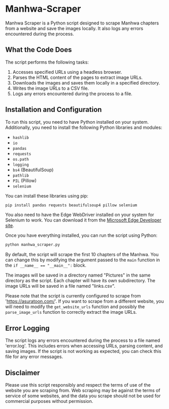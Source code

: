 # Manhwa-Scraper

Manhwa Scraper is a Python script designed to scrape Manhwa chapters from a website and save the images locally. It also logs any errors encountered during the process.

## What the Code Does

The script performs the following tasks:

1. Accesses specified URLs using a headless browser.
2. Parses the HTML content of the pages to extract image URLs.
3. Downloads the images and saves them locally in a specified directory.
4. Writes the image URLs to a CSV file.
5. Logs any errors encountered during the process to a file.

## Installation and Configuration

To run this script, you need to have Python installed on your system. Additionally, you need to install the following Python libraries and modules:

- `hashlib`
- `io`
- `pandas`
- `requests`
- `os.path`
- `logging`
- `bs4` (BeautifulSoup)
- `pathlib`
- `PIL` (Pillow)
- `selenium`

You can install these libraries using pip:

```bash
pip install pandas requests beautifulsoup4 pillow selenium
```

You also need to have the Edge WebDriver installed on your system for Selenium to work. You can download it from the [Microsoft Edge Developer site](https://developer.microsoft.com/en-us/microsoft-edge/tools/webdriver/).

Once you have everything installed, you can run the script using Python:

```bash
python manhwa_scraper.py
```

By default, the script will scrape the first 10 chapters of the Manhwa. You can change this by modifying the argument passed to the `main` function in the `if __name__ == "__main__":` block.

The images will be saved in a directory named "Pictures" in the same directory as the script. Each chapter will have its own subdirectory. The image URLs will be saved in a file named "links.csv".

Please note that the script is currently configured to scrape from 'https://asuratoon.com/'. If you want to scrape from a different website, you will need to modify the `get_website_urls` function and possibly the `parse_image_urls` function to correctly extract the image URLs. 

## Error Logging

The script logs any errors encountered during the process to a file named 'error.log'. This includes errors when accessing URLs, parsing content, and saving images. If the script is not working as expected, you can check this file for any error messages. 

## Disclaimer

Please use this script responsibly and respect the terms of use of the website you are scraping from. Web scraping may be against the terms of service of some websites, and the data you scrape should not be used for commercial purposes without permission.